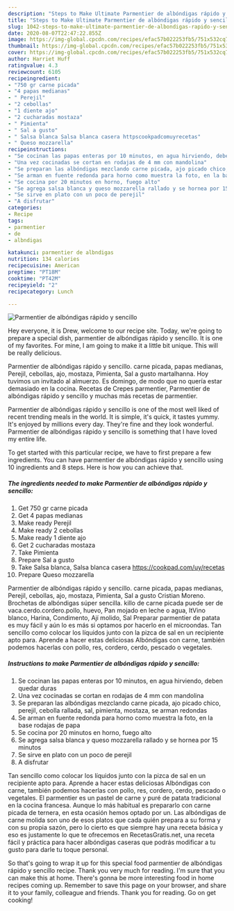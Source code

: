 ```yaml
---
description: "Steps to Make Ultimate Parmentier de albóndigas rápido y sencillo"
title: "Steps to Make Ultimate Parmentier de albóndigas rápido y sencillo"
slug: 1042-steps-to-make-ultimate-parmentier-de-albondigas-rapido-y-sencillo
date: 2020-08-07T22:47:22.855Z
image: https://img-global.cpcdn.com/recipes/efac57b022253fb5/751x532cq70/parmentier-de-albondigas-rapido-y-sencillo-foto-principal.jpg
thumbnail: https://img-global.cpcdn.com/recipes/efac57b022253fb5/751x532cq70/parmentier-de-albondigas-rapido-y-sencillo-foto-principal.jpg
cover: https://img-global.cpcdn.com/recipes/efac57b022253fb5/751x532cq70/parmentier-de-albondigas-rapido-y-sencillo-foto-principal.jpg
author: Harriet Huff
ratingvalue: 4.3
reviewcount: 6105
recipeingredient:
- "750 gr carne picada"
- "4 papas medianas"
- " Perejil"
- "2 cebollas"
- "1 diente ajo"
- "2 cucharadas mostaza"
- " Pimienta"
- " Sal a gusto"
- " Salsa blanca Salsa blanca casera httpscookpadcomuyrecetas"
- " Queso mozzarella"
recipeinstructions:
- "Se cocinan las papas enteras por 10 minutos, en agua hirviendo, deben quedar duras"
- "Una vez cocinadas se cortan en rodajas de 4 mm con mandolina"
- "Se preparan las albóndigas mezclando carne picada, ajo picado chico, perejil, cebolla rallada, sal, pimienta, mostaza, se arman redondas"
- "Se arman en fuente redonda para horno como muestra la foto, en la base rodajas de papa"
- "Se cocina por 20 minutos en horno, fuego alto"
- "Se agrega salsa blanca y queso mozzarella rallado y se hornea por 15 minutos"
- "Se sirve en plato con un poco de perejil"
- "A disfrutar"
categories:
- Recipe
tags:
- parmentier
- de
- albndigas

katakunci: parmentier de albndigas 
nutrition: 134 calories
recipecuisine: American
preptime: "PT18M"
cooktime: "PT42M"
recipeyield: "2"
recipecategory: Lunch

---
```



![Parmentier de albóndigas rápido y sencillo](https://img-global.cpcdn.com/recipes/efac57b022253fb5/751x532cq70/parmentier-de-albondigas-rapido-y-sencillo-foto-principal.jpg)

Hey everyone, it is Drew, welcome to our recipe site. Today, we're going to prepare a special dish, parmentier de albóndigas rápido y sencillo. It is one of my favorites. For mine, I am going to make it a little bit unique. This will be really delicious.

Parmentier de albóndigas rápido y sencillo. carne picada, papas medianas, Perejil, cebollas, ajo, mostaza, Pimienta, Sal a gusto martalhanna. Hoy tuvimos un invitado al almuerzo. Es domingo, de modo que no quería estar demasiado en la cocina. Recetas de Crepes parmentier, Parmentier de albóndigas rápido y sencillo y muchas más recetas de parmentier.

Parmentier de albóndigas rápido y sencillo is one of the most well liked of recent trending meals in the world. It is simple, it's quick, it tastes yummy. It's enjoyed by millions every day. They're fine and they look wonderful. Parmentier de albóndigas rápido y sencillo is something that I have loved my entire life.


To get started with this particular recipe, we have to first prepare a few ingredients. You can have parmentier de albóndigas rápido y sencillo using 10 ingredients and 8 steps. Here is how you can achieve that.

<!--inarticleads1-->

##### The ingredients needed to make Parmentier de albóndigas rápido y sencillo:

1. Get 750 gr carne picada
1. Get 4 papas medianas
1. Make ready  Perejil
1. Make ready 2 cebollas
1. Make ready 1 diente ajo
1. Get 2 cucharadas mostaza
1. Take  Pimienta
1. Prepare  Sal a gusto
1. Take  Salsa blanca, Salsa blanca casera https://cookpad.com/uy/recetas
1. Prepare  Queso mozzarella


Parmentier de albóndigas rápido y sencillo. carne picada, papas medianas, Perejil, cebollas, ajo, mostaza, Pimienta, Sal a gusto Cristian Moreno. Brochetas de albóndigas súper sencilla. killo de carne picada puede ser de vaca.cerdo.cordero.pollo, huevo, Pan mojado en leche o agua, ltVino blanco, Harina, Condimento, Ají molido, Sal Preparar parmentier de patata es muy fácil y aún lo es más si optamos por hacerlo en el microondas. Tan sencillo como colocar los líquidos junto con la pizca de sal en un recipiente apto para. Aprende a hacer estas deliciosas Albóndigas con carne, también podemos hacerlas con pollo, res, cordero, cerdo, pescado o vegetales. 

<!--inarticleads2-->

##### Instructions to make Parmentier de albóndigas rápido y sencillo:

1. Se cocinan las papas enteras por 10 minutos, en agua hirviendo, deben quedar duras
1. Una vez cocinadas se cortan en rodajas de 4 mm con mandolina
1. Se preparan las albóndigas mezclando carne picada, ajo picado chico, perejil, cebolla rallada, sal, pimienta, mostaza, se arman redondas
1. Se arman en fuente redonda para horno como muestra la foto, en la base rodajas de papa
1. Se cocina por 20 minutos en horno, fuego alto
1. Se agrega salsa blanca y queso mozzarella rallado y se hornea por 15 minutos
1. Se sirve en plato con un poco de perejil
1. A disfrutar


Tan sencillo como colocar los líquidos junto con la pizca de sal en un recipiente apto para. Aprende a hacer estas deliciosas Albóndigas con carne, también podemos hacerlas con pollo, res, cordero, cerdo, pescado o vegetales. El parmentier es un pastel de carne y puré de patata tradicional en la cocina francesa. Aunque lo más habitual es prepararlo con carne picada de ternera, en esta ocasión hemos optado por un. Las albóndigas de carne molida son uno de esos platos que cada quién prepara a su forma y con su propia sazón, pero lo cierto es que siempre hay una receta básica y eso es justamente lo que te ofrecemos en RecetasGratis.net, una receta fácil y práctica para hacer albóndigas caseras que podrás modificar a tu gusto para darle tu toque personal. 

So that's going to wrap it up for this special food parmentier de albóndigas rápido y sencillo recipe. Thank you very much for reading. I'm sure that you can make this at home. There's gonna be more interesting food in home recipes coming up. Remember to save this page on your browser, and share it to your family, colleague and friends. Thank you for reading. Go on get cooking!
